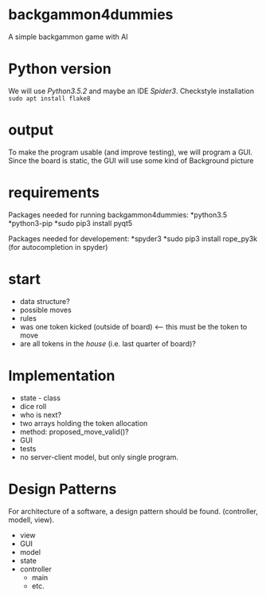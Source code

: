 # backgammon4dummies
A simple backgammon game with AI

Python version
==============

We will use _Python3.5.2_ and maybe an IDE _Spider3_.
Checkstyle installation ```sudo apt install flake8```

output
======

To make the program usable (and improve testing), we will program a GUI. Since the board is static, the GUI will use some kind of Background picture

requirements
============

Packages needed for running backgammon4dummies:
 *python3.5
 *python3-pip
 *sudo pip3 install pyqt5

Packages needed for developement:
 *spyder3
 *sudo pip3 install rope_py3k  (for autocompletion in spyder)

start
=====

 * data structure?
 * possible moves
  * rules
  * was one token kicked (outside of board) <-- this must be the token to move
  * are all tokens in the _house_ (i.e. last quarter of board)?


Implementation
==============

 * state - class
  * dice roll
  * who is next?
  * two arrays holding the token allocation
  * method: proposed_move_valid()?
 * GUI
 * tests
 * no server-client model, but only single program.

Design Patterns
===============

For architecture of a software, a design pattern should be found. (controller, modell, view).
 * view
  * GUI
* model
 * state
* controller
  * main
  * etc.
